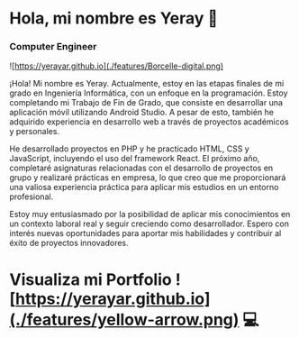 # Hola, mi nombre es Yeray 👋
### Computer Engineer

![https://yerayar.github.io](./features/Borcelle-digital.png)

¡Hola! Mi nombre es Yeray. Actualmente, estoy en las etapas finales de mi grado en Ingeniería Informática, con un enfoque en la programación. Estoy completando mi Trabajo de Fin de Grado, que consiste en desarrollar una aplicación móvil utilizando Android Studio. A pesar de esto, también he adquirido experiencia en desarrollo web a través de proyectos académicos y personales.

He desarrollado proyectos en PHP y he practicado HTML, CSS y JavaScript, incluyendo el uso del framework React. El próximo año, completaré asignaturas relacionadas con el desarrollo de proyectos en grupo y realizaré prácticas en empresa, lo que creo que me proporcionará una valiosa experiencia práctica para aplicar mis estudios en un entorno profesional.

Estoy muy entusiasmado por la posibilidad de aplicar mis conocimientos en un contexto laboral real y seguir creciendo como desarrollador. Espero con interés nuevas oportunidades para aportar mis habilidades y contribuir al éxito de proyectos innovadores.

# Visualiza mi Portfolio ![https://yerayar.github.io](./features/yellow-arrow.png) 💻
